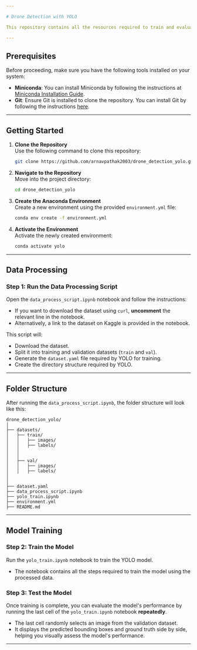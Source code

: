```yaml
---

# Drone Detection with YOLO  

This repository contains all the resources required to train and evaluate a YOLO-based model for drone detection. Follow the steps below to set up the environment, process the data, and train the model.

---
```


## **Prerequisites**  

Before proceeding, make sure you have the following tools installed on your system:  

- **Miniconda**: You can install Miniconda by following the instructions at [Miniconda Installation Guide](https://docs.anaconda.com/miniconda/install/).  
- **Git**: Ensure Git is installed to clone the repository. You can install Git by following the instructions [here](https://git-scm.com/downloads/).

---

## **Getting Started**  

1. **Clone the Repository**  
   Use the following command to clone this repository:  

   ```bash
   git clone https://github.com/arnavpathak2003/drone_detection_yolo.git
   ```

2. **Navigate to the Repository**  
   Move into the project directory:  

   ```bash
   cd drone_detection_yolo
   ```

3. **Create the Anaconda Environment**  
   Create a new environment using the provided `environment.yml` file:  

   ```bash
   conda env create -f environment.yml
   ```

4. **Activate the Environment**  
   Activate the newly created environment:  

   ```bash
   conda activate yolo
   ```

---

## **Data Processing**  

### Step 1: Run the Data Processing Script  

Open the `data_process_script.ipynb` notebook and follow the instructions:  

- If you want to download the dataset using `curl`, **uncomment** the relevant line in the notebook.  
- Alternatively, a link to the dataset on Kaggle is provided in the notebook.  

This script will:  
- Download the dataset.  
- Split it into training and validation datasets (`train` and `val`).  
- Generate the `dataset.yaml` file required by YOLO for training.
- Create the directory structure required by YOLO.
  
---

## **Folder Structure**

After running the `data_process_script.ipynb`, the folder structure will look like this:

```
drone_detection_yolo/
│
├── datasets/
│   ├── train/
│   │   ├── images/
│   │   ├── labels/
│   │   
│   │
│   ├── val/
│   │   ├── images/
│   │   ├── labels/
│   
│
├── dataset.yaml
├── data_process_script.ipynb
├── yolo_train.ipynb
├── environment.yml
├── README.md
```

---

## **Model Training**  

### Step 2: Train the Model  

Run the `yolo_train.ipynb` notebook to train the YOLO model.  

- The notebook contains all the steps required to train the model using the processed data.  

### Step 3: Test the Model  

Once training is complete, you can evaluate the model's performance by running the last cell of the `yolo_train.ipynb` notebook **repeatedly**.  

- The last cell randomly selects an image from the validation dataset.  
- It displays the predicted bounding boxes and ground truth side by side, helping you visually assess the model's performance.

---

